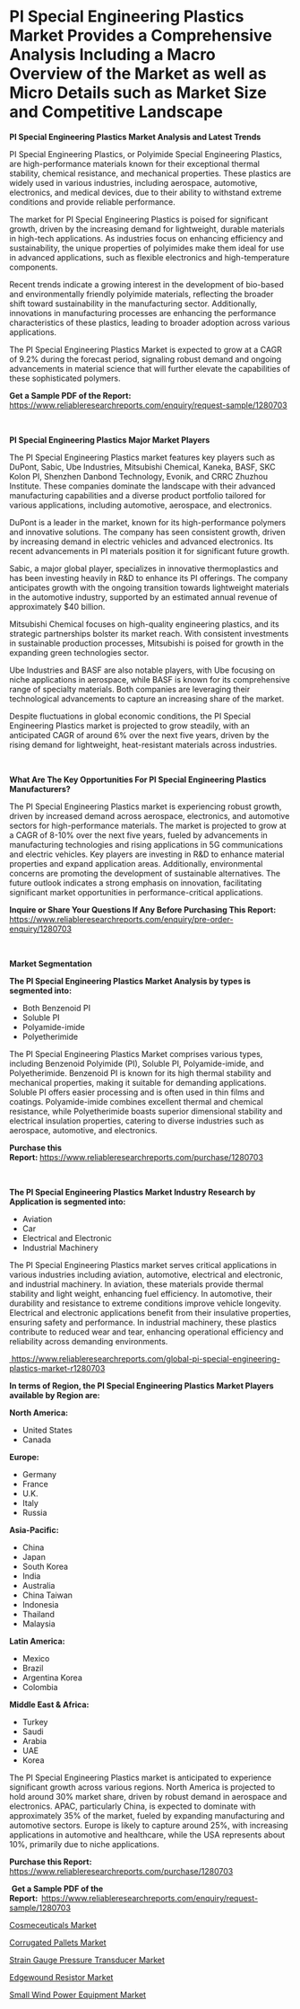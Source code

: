 <p><h1>PI Special Engineering Plastics Market Provides a Comprehensive Analysis Including a Macro Overview of the Market as well as Micro Details such as Market Size and Competitive Landscape</h1></p><p><strong>PI Special Engineering Plastics Market Analysis and Latest Trends</strong></p>
<p><p>PI Special Engineering Plastics, or Polyimide Special Engineering Plastics, are high-performance materials known for their exceptional thermal stability, chemical resistance, and mechanical properties. These plastics are widely used in various industries, including aerospace, automotive, electronics, and medical devices, due to their ability to withstand extreme conditions and provide reliable performance.</p><p>The market for PI Special Engineering Plastics is poised for significant growth, driven by the increasing demand for lightweight, durable materials in high-tech applications. As industries focus on enhancing efficiency and sustainability, the unique properties of polyimides make them ideal for use in advanced applications, such as flexible electronics and high-temperature components.</p><p>Recent trends indicate a growing interest in the development of bio-based and environmentally friendly polyimide materials, reflecting the broader shift toward sustainability in the manufacturing sector. Additionally, innovations in manufacturing processes are enhancing the performance characteristics of these plastics, leading to broader adoption across various applications.</p><p>The PI Special Engineering Plastics Market is expected to grow at a CAGR of 9.2% during the forecast period, signaling robust demand and ongoing advancements in material science that will further elevate the capabilities of these sophisticated polymers.</p></p>
<p><strong>Get a Sample PDF of the Report:&nbsp;</strong> <a href="https://www.reliableresearchreports.com/enquiry/request-sample/1280703?utm_campaign=40&utm_medium=2&utm_source=Github&utm_content=ia&utm_term=30092024&utm_id=pi-special-engineering-plastics">https://www.reliableresearchreports.com/enquiry/request-sample/1280703</a></p>
<p>&nbsp;</p>
<p><strong>PI Special Engineering Plastics Major Market Players</strong></p>
<p><p>The PI Special Engineering Plastics market features key players such as DuPont, Sabic, Ube Industries, Mitsubishi Chemical, Kaneka, BASF, SKC Kolon PI, Shenzhen Danbond Technology, Evonik, and CRRC Zhuzhou Institute. These companies dominate the landscape with their advanced manufacturing capabilities and a diverse product portfolio tailored for various applications, including automotive, aerospace, and electronics.</p><p>DuPont is a leader in the market, known for its high-performance polymers and innovative solutions. The company has seen consistent growth, driven by increasing demand in electric vehicles and advanced electronics. Its recent advancements in PI materials position it for significant future growth.</p><p>Sabic, a major global player, specializes in innovative thermoplastics and has been investing heavily in R&D to enhance its PI offerings. The company anticipates growth with the ongoing transition towards lightweight materials in the automotive industry, supported by an estimated annual revenue of approximately $40 billion.</p><p>Mitsubishi Chemical focuses on high-quality engineering plastics, and its strategic partnerships bolster its market reach. With consistent investments in sustainable production processes, Mitsubishi is poised for growth in the expanding green technologies sector.</p><p>Ube Industries and BASF are also notable players, with Ube focusing on niche applications in aerospace, while BASF is known for its comprehensive range of specialty materials. Both companies are leveraging their technological advancements to capture an increasing share of the market.</p><p>Despite fluctuations in global economic conditions, the PI Special Engineering Plastics market is projected to grow steadily, with an anticipated CAGR of around 6% over the next five years, driven by the rising demand for lightweight, heat-resistant materials across industries.</p></p>
<p>&nbsp;</p>
<p><strong>What Are The Key Opportunities For PI Special Engineering Plastics Manufacturers?</strong></p>
<p><p>The PI Special Engineering Plastics market is experiencing robust growth, driven by increased demand across aerospace, electronics, and automotive sectors for high-performance materials. The market is projected to grow at a CAGR of 8-10% over the next five years, fueled by advancements in manufacturing technologies and rising applications in 5G communications and electric vehicles. Key players are investing in R&D to enhance material properties and expand application areas. Additionally, environmental concerns are promoting the development of sustainable alternatives. The future outlook indicates a strong emphasis on innovation, facilitating significant market opportunities in performance-critical applications.</p></p>
<p><strong>Inquire or Share Your Questions If Any Before Purchasing This Report:</strong> <a href="https://www.reliableresearchreports.com/enquiry/pre-order-enquiry/1280703?utm_campaign=40&utm_medium=2&utm_source=Github&utm_content=ia&utm_term=30092024&utm_id=pi-special-engineering-plastics">https://www.reliableresearchreports.com/enquiry/pre-order-enquiry/1280703</a></p>
<p>&nbsp;</p>
<p><strong>Market Segmentation</strong></p>
<p><strong>The PI Special Engineering Plastics Market Analysis by types is segmented into:</strong></p>
<p><ul><li>Both Benzenoid PI</li><li>Soluble PI</li><li>Polyamide-imide</li><li>Polyetherimide</li></ul></p>
<p><p>The PI Special Engineering Plastics Market comprises various types, including Benzenoid Polyimide (PI), Soluble PI, Polyamide-imide, and Polyetherimide. Benzenoid PI is known for its high thermal stability and mechanical properties, making it suitable for demanding applications. Soluble PI offers easier processing and is often used in thin films and coatings. Polyamide-imide combines excellent thermal and chemical resistance, while Polyetherimide boasts superior dimensional stability and electrical insulation properties, catering to diverse industries such as aerospace, automotive, and electronics.</p></p>
<p><strong>Purchase this Report:&nbsp;</strong><a href="https://www.reliableresearchreports.com/purchase/1280703?utm_campaign=40&utm_medium=2&utm_source=Github&utm_content=ia&utm_term=30092024&utm_id=pi-special-engineering-plastics">https://www.reliableresearchreports.com/purchase/1280703</a></p>
<p>&nbsp;</p>
<p><strong>The PI Special Engineering Plastics Market Industry Research by Application is segmented into:</strong></p>
<p><ul><li>Aviation</li><li>Car</li><li>Electrical and Electronic</li><li>Industrial Machinery</li></ul></p>
<p><p>The PI Special Engineering Plastics market serves critical applications in various industries including aviation, automotive, electrical and electronic, and industrial machinery. In aviation, these materials provide thermal stability and light weight, enhancing fuel efficiency. In automotive, their durability and resistance to extreme conditions improve vehicle longevity. Electrical and electronic applications benefit from their insulative properties, ensuring safety and performance. In industrial machinery, these plastics contribute to reduced wear and tear, enhancing operational efficiency and reliability across demanding environments.</p></p>
<p><a href="https://www.reliableresearchreports.com/global-pi-special-engineering-plastics-market-r1280703?utm_campaign=40&utm_medium=2&utm_source=Github&utm_content=ia&utm_term=30092024&utm_id=pi-special-engineering-plastics">&nbsp;https://www.reliableresearchreports.com/global-pi-special-engineering-plastics-market-r1280703</a></p>
<p><strong>In terms of Region, the PI Special Engineering Plastics Market Players available by Region are:</strong></p>
<p>
    <p> <strong> North America: </strong>
        <ul>
            <li>United States</li>
            <li>Canada</li>
        </ul>
        </p> 
    <p> <strong> Europe: </strong>
        <ul>
            <li>Germany</li>
            <li>France</li>
            <li>U.K.</li>
            <li>Italy</li>
            <li>Russia</li>
        </ul>
        </p> 
    <p> <strong> Asia-Pacific: </strong>
        <ul>
            <li>China</li>
            <li>Japan</li>
            <li>South Korea</li>
            <li>India</li>
            <li>Australia</li>
            <li>China Taiwan</li>
            <li>Indonesia</li>
            <li>Thailand</li>
            <li>Malaysia</li>
        </ul>
        </p> 
    <p> <strong> Latin America: </strong>
        <ul>
            <li>Mexico</li>
            <li>Brazil</li>
            <li>Argentina Korea</li>
            <li>Colombia</li>
        </ul>
        </p> 
    <p> <strong> Middle East & Africa: </strong>
        <ul>
            <li>Turkey</li>
            <li>Saudi</li>
            <li>Arabia</li>
            <li>UAE</li>
            <li>Korea</li>
        </ul>
    </p>
    </p>
<p><p>The PI Special Engineering Plastics market is anticipated to experience significant growth across various regions. North America is projected to hold around 30% market share, driven by robust demand in aerospace and electronics. APAC, particularly China, is expected to dominate with approximately 35% of the market, fueled by expanding manufacturing and automotive sectors. Europe is likely to capture around 25%, with increasing applications in automotive and healthcare, while the USA represents about 10%, primarily due to niche applications.</p></p>
<p><strong>Purchase this Report: </strong><a href="https://www.reliableresearchreports.com/purchase/1280703?utm_campaign=40&utm_medium=2&utm_source=Github&utm_content=ia&utm_term=30092024&utm_id=pi-special-engineering-plastics">https://www.reliableresearchreports.com/purchase/1280703</a></p>
<p>&nbsp;<strong>Get a Sample PDF of the Report:&nbsp;&nbsp;</strong><a href="https://www.reliableresearchreports.com/enquiry/request-sample/1280703?utm_campaign=40&utm_medium=2&utm_source=Github&utm_content=ia&utm_term=30092024&utm_id=pi-special-engineering-plastics">https://www.reliableresearchreports.com/enquiry/request-sample/1280703</a></p>
<p><strong></strong></p>
<p><p><a href="https://www.linkedin.com/pulse/cosmeceuticals-market-global-regional-analysis-focus-95mqc?utm_campaign=40&utm_medium=2&utm_source=Github&utm_content=ia&utm_term=30092024&utm_id=pi-special-engineering-plastics">Cosmeceuticals Market</a></p><p><a href="https://www.linkedin.com/pulse/global-corrugated-pallets-market-size-share-analysis-ztjbc?utm_campaign=40&utm_medium=2&utm_source=Github&utm_content=ia&utm_term=30092024&utm_id=pi-special-engineering-plastics">Corrugated Pallets Market</a></p><p><a href="https://issuu.com/reportprime-2/docs/strain-gauge-pressure-transducer-ma_d4c15b1a02c0f3?utm_campaign=40&utm_medium=2&utm_source=Github&utm_content=ia&utm_term=30092024&utm_id=pi-special-engineering-plastics">Strain Gauge Pressure Transducer Market</a></p><p><a href="https://issuu.com/reportprime-2/docs/edgewound-resistor-market-size-2030_f867c17c92c33c?utm_campaign=40&utm_medium=2&utm_source=Github&utm_content=ia&utm_term=30092024&utm_id=pi-special-engineering-plastics">Edgewound Resistor Market</a></p><p><a href="https://github.com/aiko92han/Market-Research-Report-List-1/blob/main/small-wind-power-equipment-market.md?utm_campaign=40&utm_medium=2&utm_source=Github&utm_content=ia&utm_term=30092024&utm_id=pi-special-engineering-plastics">Small Wind Power Equipment Market</a></p></p>